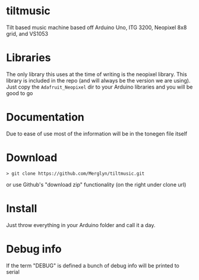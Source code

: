 tiltmusic
=========

Tilt based music machine based off Arduino Uno, ITG 3200, Neopixel 8x8 grid, and VS1053

# Libraries

The only library this uses at the time of writing is the neopixel library. This library is included in the repo (and will always be the version we are using). Just copy the `Adafruit_Neopixel` dir to your Arduino libraries and you will be good to go

# Documentation
Due to ease of use most of the information will be in the tonegen file itself

# Download
`> git clone https://github.com/Merglyn/tiltmusic.git`

or use Github's "download zip" functionality (on the right under clone url)

# Install
Just throw everything in your Arduino folder and call it a day.

# Debug info
If the term "DEBUG" is defined a bunch of debug info will be printed to serial
